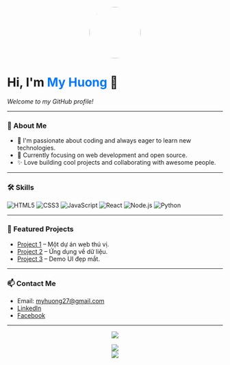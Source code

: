 <p align="center">
  <img src="https://avatars.githubusercontent.com/u/your_user_id?v=4" width="120" style="border-radius:50%"><br>
  <h1>Hi, I'm <span style="color:#0078FF;">My Huong</span> 👋</h1>
  <i>Welcome to my GitHub profile!</i>
</p>

---

### 🚀 About Me
- 🌱 I'm passionate about coding and always eager to learn new technologies.
- 🎯 Currently focusing on web development and open source.
- ✨ Love building cool projects and collaborating with awesome people.

---

### 🛠️ Skills
![HTML5](https://img.shields.io/badge/-HTML5-E34F26?logo=html5&logoColor=fff)
![CSS3](https://img.shields.io/badge/-CSS3-1572B6?logo=css3&logoColor=fff)
![JavaScript](https://img.shields.io/badge/-JavaScript-F7DF1E?logo=javascript&logoColor=222)
![React](https://img.shields.io/badge/-React-61DAFB?logo=react&logoColor=222)
![Node.js](https://img.shields.io/badge/-Node.js-339933?logo=node.js&logoColor=fff)
![Python](https://img.shields.io/badge/-Python-3776AB?logo=python&logoColor=fff)

---

### 📌 Featured Projects
- [Project 1](https://github.com/myhuong27/project1) – Một dự án web thú vị.
- [Project 2](https://github.com/myhuong27/project2) – Ứng dụng về dữ liệu.
- [Project 3](https://github.com/myhuong27/project3) – Demo UI đẹp mắt.

---

### 📫 Contact Me
- Email: myhuong27@gmail.com
- [LinkedIn](https://www.linkedin.com/in/myhuong27/)
- [Facebook](https://facebook.com/myhuong27)

---

<p align="center">
  <img src="https://readme-typing-svg.demolab.com?font=Fira+Code&size=22&pause=1000&color=0078FF&center=true&vCenter=true&width=440&lines=Welcome+to+my+GitHub!;Let's+build+something+awesome!;Follow+me+for+updates!">
</p>

<p align="center">
  <img src="https://github-readme-stats.vercel.app/api?username=myhuong27&show_icons=true&theme=tokyonight" />
  <br>
  <img src="https://github-readme-streak-stats.herokuapp.com/?user=myhuong27&theme=tokyonight" />
</p>
